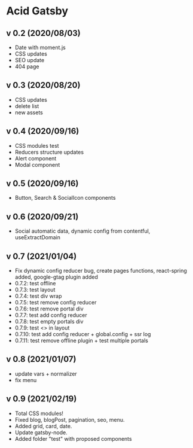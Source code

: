 # Acid Gatsby

## v 0.2 (2020/08/03)

- Date with moment.js
- CSS updates
- SEO update
- 404 page

## v 0.3 (2020/08/20)

- CSS updates
- delete list
- new assets

## v 0.4 (2020/09/16)

- CSS modules test
- Reducers structure updates
- Alert component
- Modal component

## v 0.5 (2020/09/16)

- Button, Search & SocialIcon components

## v 0.6 (2020/09/21)

- Social automatic data, dynamic config from contentful, useExtractDomain

## v 0.7 (2021/01/04)

- Fix dynamic config reducer bug, create pages functions, react-spring added, google-gtag plugin added
- 0.7.2: test offline
- 0.7.3: test layout
- 0.7.4: test div wrap
- 0.7.5: test remove config reducer
- 0.7.6: test remove portal div
- 0.7.7: test add config reducer
- 0.7.8: test empty portals div
- 0.7.9: test <> in layout
- 0.7.10: test add config reducer + global.config + ssr log
- 0.7.11: test remove offline plugin + test multiple portals

## v 0.8 (2021/01/07)

- update vars + normalizer
- fix menu

## v 0.9 (2021/02/19)

- Total CSS modules!
- Fixed blog, blogPost, pagination, seo, menu.
- Added grid, card, date.
- Update gatsby-node.
- Added folder "test" with proposed components
